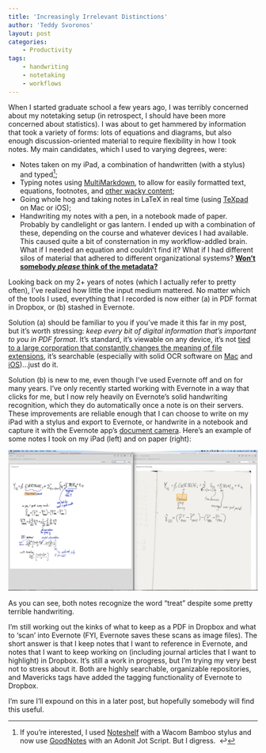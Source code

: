 ```yaml
---
title: 'Increasingly Irrelevant Distinctions'
author: 'Teddy Svoronos'
layout: post
categories:
    - Productivity
tags:
    - handwriting
    - notetaking
    - workflows
---
```


When I started graduate school a few years ago, I was terribly concerned about my notetaking setup (in retrospect, I should have been more concerned about statistics). I was about to get hammered by information that took a variety of forms: lots of equations and diagrams, but also enough discussion-oriented material to require flexibility in how I took notes. My main candidates, which I used to varying degrees, were:

* Notes taken on my iPad, a combination of handwritten (with a stylus) and typed[^1];
* Typing notes using [MultiMarkdown](http://fletcherpenney.net/multimarkdown/), to allow for easily formatted text, equations, footnotes, and [other wacky content](https://github.com/fletcher/MultiMarkdown/wiki/MultiMarkdown-Syntax-Guide);
* Going whole hog and taking notes in LaTeX in real time (using [TeXpad](https://www.texpadapp.com/) on Mac or iOS);
* Handwriting my notes with a pen, in a notebook made of paper. Probably by candlelight or gas lantern.
I ended up with a combination of these, depending on the course and whatever devices I had available. This caused quite a bit of consternation in my workflow-addled brain. What if I needed an equation and couldn’t find it? What if I had different silos of material that adhered to different organizational systems? **[Won’t somebody _please_ think of the metadata?](http://www.youtube.com/watch?v=Qh2sWSVRrmo&feature=kp)**


Looking back on my 2+ years of notes (which I actually refer to pretty often), I’ve realized how little the input medium mattered. No matter which of the tools I used, everything that I recorded is now either (a) in PDF format in Dropbox, or (b) stashed in Evernote.

Solution (a) should be familiar to you if you’ve made it this far in my post, but it’s worth stressing: _keep every bit of digital information that’s important to you in PDF format_. It’s standard, it’s viewable on any device, it’s not [tied to a large corporation that constantly changes the meaning of file extensions](http://en.wikipedia.org/wiki/List_of_Microsoft_Office_filename_extensions), it’s searchable (especially with solid OCR software on [Mac](http://smilesoftware.com/PDFpen/index.html) and [iOS](http://smilesoftware.com/PDFpen/Scan/index.html))…just do it.

Solution (b) is new to me, even though I’ve used Evernote off and on for many years. I’ve only recently started working with Evernote in a way that clicks for me, but I now rely heavily on Evernote’s solid handwriting recognition, which they do automatically once a note is on their servers. These improvements are reliable enough that I can choose to write on my iPad with a stylus and export to Evernote, or handwrite in a notebook and capture it with the Evernote app’s [document camera](http://www.christopher-mayo.com/?p=876). Here’s an example of some notes I took on my iPad (left) and on paper (right):

![](/assets/img/2014-05-evernote-handwriting-recognition.png)

As you can see, both notes recognize the word “treat” despite some pretty terrible handwriting.

I’m still working out the kinks of what to keep as a PDF in Dropbox and what to ‘scan’ into Evernote (FYI, Evernote saves these scans as image files). The short answer is that I keep notes that I want to reference in Evernote, and notes that I want to keep working on (including journal articles that I want to highlight) in Dropbox. It’s still a work in progress, but I’m trying my very best not to stress about it. Both are highly searchable, organizable repositories, and Mavericks tags have added the tagging functionality of Evernote to Dropbox.

I’m sure I’ll expound on this in a later post, but hopefully somebody will find this useful.

[^1]: If you’re interested, I used [Noteshelf](http://www.fluidtouch.biz/noteshelf/) with a Wacom Bamboo stylus and now use [GoodNotes](http://www.goodnotesapp.com/) with an Adonit Jot Script. But I digress.  ↩
